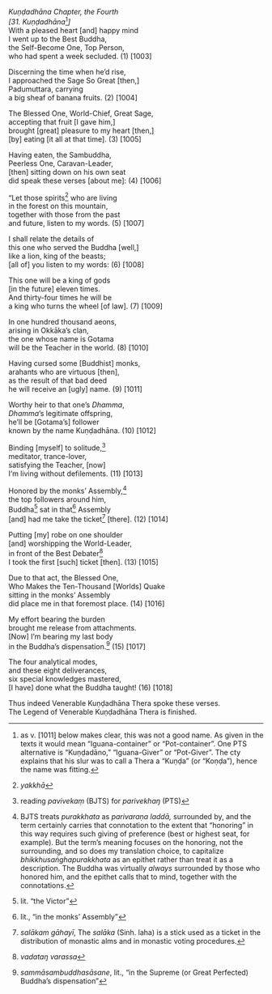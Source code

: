 *Kuṇḍadhāna Chapter, the Fourth*  
*\[31. Kuṇḍadhāna*[^1]*\]*  
With a pleased heart \[and\] happy mind  
I went up to the Best Buddha,  
the Self-Become One, Top Person,  
who had spent a week secluded. (1) \[1003\]

Discerning the time when he’d rise,  
I approached the Sage So Great \[then,\]  
Padumuttara, carrying  
a big sheaf of banana fruits. (2) \[1004\]

The Blessed One, World-Chief, Great Sage,  
accepting that fruit \[I gave him,\]  
brought \[great\] pleasure to my heart \[then,\]  
\[by\] eating \[it all at that time\]. (3) \[1005\]

Having eaten, the Sambuddha,  
Peerless One, Caravan-Leader,  
\[then\] sitting down on his own seat  
did speak these verses \[about me\]: (4) \[1006\]

“Let those spirits[^2] who are living  
in the forest on this mountain,  
together with those from the past  
and future, listen to my words. (5) \[1007\]

I shall relate the details of  
this one who served the Buddha \[well,\]  
like a lion, king of the beasts;  
\[all of\] you listen to my words: (6) \[1008\]

This one will be a king of gods  
\[in the future\] eleven times.  
And thirty-four times he will be  
a king who turns the wheel \[of law\]. (7) \[1009\]

In one hundred thousand aeons,  
arising in Okkāka’s clan,  
the one whose name is Gotama  
will be the Teacher in the world. (8) \[1010\]

Having cursed some \[Buddhist\] monks,  
arahants who are virtuous \[then\],  
as the result of that bad deed  
he will receive an \[ugly\] name. (9) \[1011\]

Worthy heir to that one’s *Dhamma*,  
*Dhamma*’s legitimate offspring,  
he’ll be \[Gotama’s\] follower  
known by the name Kuṇḍadhāna. (10) \[1012\]

Binding \[myself\] to solitude,[^3]  
meditator, trance-lover,  
satisfying the Teacher, \[now\]  
I‘m living without defilements. (11) \[1013\]

Honored by the monks’ Assembly,[^4]  
the top followers around him,  
Buddha[^5] sat in that[^6] Assembly  
\[and\] had me take the ticket[^7] \[there\]. (12) \[1014\]

Putting \[my\] robe on one shoulder  
\[and\] worshipping the World-Leader,  
in front of the Best Debater[^8]  
I took the first \[such\] ticket \[then\]. (13) \[1015\]

Due to that act, the Blessed One,  
Who Makes the Ten-Thousand \[Worlds\] Quake  
sitting in the monks’ Assembly  
did place me in that foremost place. (14) \[1016\]

My effort bearing the burden  
brought me release from attachments.  
\[Now\] I’m bearing my last body  
in the Buddha’s dispensation.[^9] (15) \[1017\]

The four analytical modes,  
and these eight deliverances,  
six special knowledges mastered,  
\[I have\] done what the Buddha taught! (16) \[1018\]

Thus indeed Venerable Kuṇḍadhāna Thera spoke these verses.  
The Legend of Venerable Kuṇḍadhāna Thera is finished.

[^1]: as v. \[1011\] below makes clear, this was not a good name. As
    given in the texts it would mean “Iguana-container” or
    “Pot-container”. One PTS alternative is “Kuṇḍadāno,” “Iguana-Giver”
    or “Pot-Giver”. The cty explains that his slur was to call a Thera a
    “Kuṇḍa” (or “Koṇḍa”), hence the name was fitting.

[^2]: *yakkhā*

[^3]: reading *pavivekaṃ* (BJTS) for *parivekhaŋ* (PTS)

[^4]: BJTS treats *purakkhata* as *parivaraṇa laddā,* surrounded by, and
    the term certainly carries that connotation to the extent that
    “honoring” in this way requires such giving of preference (best or
    highest seat, for example). But the term’s meaning focuses on the
    honoring, not the surrounding, and so does my translation choice, to
    capitalize *bhikkhusaṅghapurakkhata* as an epithet rather than treat
    it as a description. The Buddha was virtually *always* surrounded by
    those who honored him, and the epithet calls that to mind, together
    with the connotations.

[^5]: lit. “the Victor”

[^6]: lit., “in the monks’ Assembly”

[^7]: *salākam gāhayī*, The *salāka* (Sinh. laha) is a stick used as a
    ticket in the distribution of monastic alms and in monastic voting
    procedures.

[^8]: *vadataŋ varassa*

[^9]: *sammāsambuddhasāsane*, lit., “in the Supreme (or Great Perfected)
    Buddha’s dispensation”
